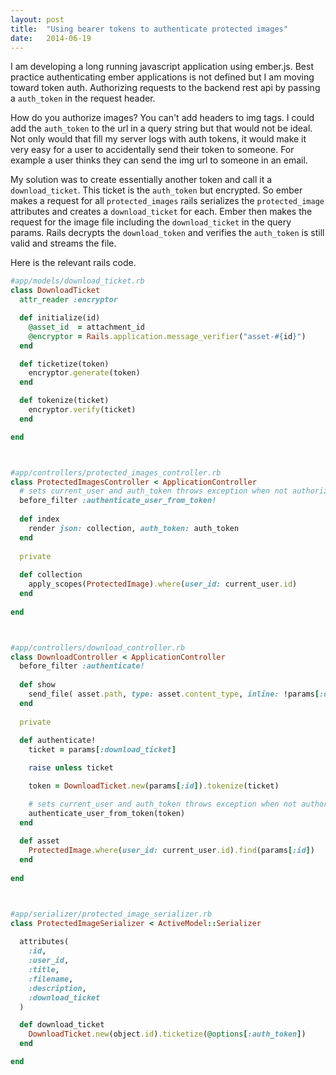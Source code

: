 ```yaml
---
layout: post
title:  "Using bearer tokens to authenticate protected images"
date:   2014-06-19
---
```


I am developing a long running javascript application using ember.js.  Best practice authenticating ember applications is not defined but I am moving toward token auth. Authorizing requests to the backend rest api by passing a `auth_token` in the request header.

How do you authorize images? You can't add headers to img tags.  I could add the `auth_token` to the url in a query string but that would not be ideal. Not only would that fill my server logs with auth tokens, it would make it very easy for a user to accidentally send their token to someone. For example a user thinks they can send the img url to someone in an email.

My solution was to create essentially another token and call it a `download_ticket`.  This ticket is the `auth_token` but encrypted.  So ember makes a request for all `protected_images` rails serializes the `protected_image` attributes and creates a `download_ticket` for each. Ember then makes the request for the image file including the `download_ticket` in the query params. Rails decrypts the `download_token` and verifies the `auth_token` is still valid and streams the file. 


Here is the relevant rails code.  


```ruby
#app/models/download_ticket.rb
class DownloadTicket
  attr_reader :encryptor

  def initialize(id)
    @asset_id  = attachment_id
    @encryptor = Rails.application.message_verifier("asset-#{id}")
  end

  def ticketize(token)
    encryptor.generate(token)
  end

  def tokenize(ticket)
    encryptor.verify(ticket)
  end

end



#app/controllers/protected_images_controller.rb
class ProtectedImagesController < ApplicationController
  # sets current_user and auth_token throws exception when not authorized.
  before_filter :authenticate_user_from_token!
  
  def index
    render json: collection, auth_token: auth_token
  end
  
  private
  
  def collection
    apply_scopes(ProtectedImage).where(user_id: current_user.id)
  end
  
end



#app/controllers/download_controller.rb
class DownloadController < ApplicationController
  before_filter :authenticate!
  
  def show
    send_file( asset.path, type: asset.content_type, inline: !params[:download] )
  end
  
  private
  
  def authenticate!
    ticket = params[:download_ticket]

    raise unless ticket

    token = DownloadTicket.new(params[:id]).tokenize(ticket)

    # sets current_user and auth_token throws exception when not authorized.
    authenticate_user_from_token(token)
  end
  
  def asset
    ProtectedImage.where(user_id: current_user.id).find(params[:id])
  end
  
end



#app/serializer/protected_image_serializer.rb
class ProtectedImageSerializer < ActiveModel::Serializer
  
  attributes(
    :id,
    :user_id,
    :title,
    :filename,
    :description,
    :download_ticket
  )

  def download_ticket
    DownloadTicket.new(object.id).ticketize(@options[:auth_token])
  end

end

```

